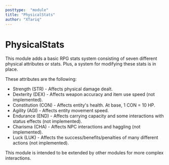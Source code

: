 ```yaml
---
posttype:  "module"  
title: "PhysicalStats"
author: "XTariq"
---
```

PhysicalStats
============

This module adds a basic RPG stats system consisting of seven different physical attributes or stats. Plus, a system for
modifying these stats is in place.

These attributes are the following:

* Strength (STR) - Affects physical damage dealt.
* Dexterity (DEX) - Affects weapon accuracy and item use speed (not implemented).
* Constitution (CON) - Affects entity's health. At base, 1 CON = 10 HP.
* Agility (AGI) - Affects entity movement speed.
* Endurance (END) - Affects carrying capacity and some interactions with status effects (not implemented).
* Charisma (CHA) - Affects NPC interactions and haggling (not implemented).
* Luck (LUK) - Affects the success/benefits/penalties of many different actions (not implemented).

This module is intended to be extended by other modules for more complex interactions.
